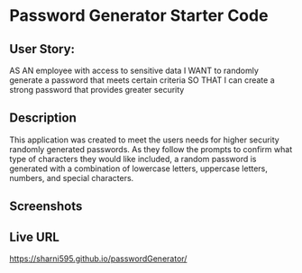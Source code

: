 # Password Generator Starter Code

<!-- user story -->
## User Story:
AS AN employee with access to sensitive data
I WANT to randomly generate a password that meets certain criteria
SO THAT I can create a strong password that provides greater security

<!-- application description -->
## Description

This application was created to meet the users needs for higher security randomly generated passwords. As they follow the prompts to confirm what type of characters they would like included, a random password is generated with a combination of lowercase letters, uppercase letters, numbers, and special characters. 

## Screenshots


## Live URL

https://sharni595.github.io/passwordGenerator/